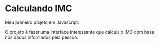 # Calculando IMC
Meu primeiro projeto em Javascript.

O projeto é fazer uma interface interessante que calcule o IMC com base nos dados informados pela pessoa.


